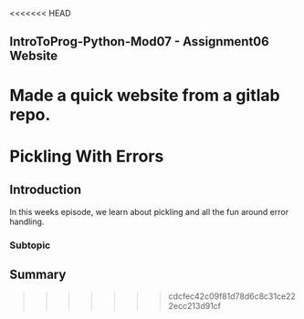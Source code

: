 <<<<<<< HEAD
## IntroToProg-Python-Mod07 - Assignment06 Website 

Made a quick website from a gitlab repo. 
=======
# Pickling With Errors
## Introduction
In this weeks episode, we learn about pickling and all the fun around error handling.
### Subtopic
## Summary
>>>>>>> cdcfec42c09f81d78d6c8c31ce222ecc213d91cf
